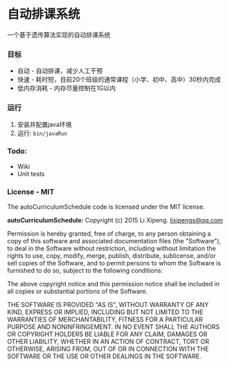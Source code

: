 # 自动排课系统
一个基于遗传算法实现的自动排课系统

### 目标
* 自动 - 自动排课，减少人工干预
* 快速 - 耗时短，目前20个班级的通常课程（小学、初中、高中）30秒内完成
* 低内存消耗 - 内存尽量控制在1G以内

### 运行
1. 安装并配置java环境
2. 运行: `bin/javaRun`

### Todo:
* Wiki
* Unit tests


### License - MIT
The autoCurriculumSchedule code is licensed under the MIT license.


**autoCurriculumSchedule:**
Copyright (c) 2015 Li Xipeng. lixipengs@qq.com

Permission is hereby granted, free of charge, to any person
obtaining a copy of this software and associated documentation 
files (the "Software"), to deal in the Software without 
restriction, including without limitation the rights to use, copy, 
modify, merge, publish, distribute, sublicense, and/or sell copies 
of the Software, and to permit persons to whom the Software is 
furnished to do so, subject to the following conditions:

The above copyright notice and this permission notice shall be 
included in all copies or substantial portions of the Software.

THE SOFTWARE IS PROVIDED "AS IS", WITHOUT WARRANTY OF ANY KIND,
EXPRESS OR IMPLIED,
INCLUDING BUT NOT LIMITED TO THE WARRANTIES OF MERCHANTABILITY, 
FITNESS FOR A PARTICULAR PURPOSE AND NONINFRINGEMENT. 
IN NO EVENT SHALL THE AUTHORS OR COPYRIGHT 
HOLDERS BE LIABLE FOR ANY CLAIM, 
DAMAGES OR OTHER LIABILITY, 
WHETHER IN AN ACTION OF CONTRACT, 
TORT OR OTHERWISE, 
ARISING FROM, OUT OF OR IN CONNECTION WITH 
THE SOFTWARE OR THE USE OR OTHER DEALINGS IN THE SOFTWARE.
